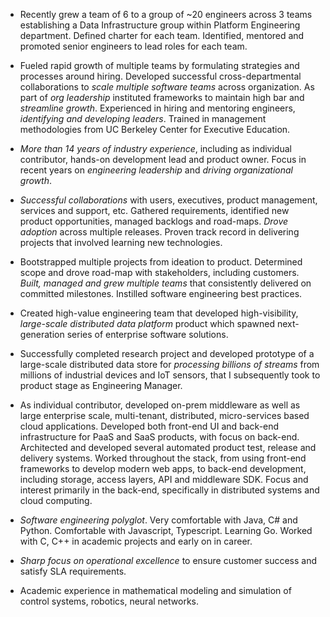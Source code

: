 - Recently grew a team of 6 to a group of ~20 engineers across 3 teams establishing a Data Infrastructure group within Platform Engineering department. Defined charter for each team. Identified, mentored and promoted senior engineers to lead roles for each team.

- Fueled rapid growth of multiple teams by formulating strategies and processes around hiring. Developed successful cross-departmental collaborations to _scale multiple software teams_ across organization. As part of _org leadership_ instituted frameworks to maintain high bar and _streamline growth_. Experienced in hiring and mentoring engineers, _identifying and developing leaders_. Trained in management methodologies from UC Berkeley Center for Executive Education.

- _More than 14 years of industry experience_, including as individual contributor, hands-on development lead and product owner. Focus in recent years on _engineering leadership_ and _driving organizational growth_.

- _Successful collaborations_ with users, executives, product management, services and support, etc. Gathered requirements, identified new product opportunities, managed backlogs and road-maps. _Drove adoption_ across multiple releases. Proven track record in delivering projects that involved learning new technologies.

- Bootstrapped multiple projects from ideation to product. Determined scope and drove road-map with stakeholders, including customers. _Built, managed and grew multiple teams_ that consistently delivered on committed milestones. Instilled software engineering best practices.

- Created high-value engineering team that developed high-visibility, _large-scale distributed data platform_ product which spawned next-generation series of enterprise software solutions.

- Successfully completed research project and developed prototype of a large-scale distributed data store for _processing billions of streams_ from millions of industrial devices and IoT sensors, that I subsequently took to product stage as Engineering Manager.

- As individual contributor, developed on-prem middleware as well as large enterprise scale, multi-tenant, distributed, micro-services based cloud applications. Developed both front-end UI and back-end infrastructure for PaaS and SaaS products, with focus on back-end. Architected and developed several automated product test, release and delivery systems. Worked throughout the stack, from using front-end frameworks to develop modern web apps, to back-end development, including storage, access layers, API and middleware SDK. Focus and interest primarily in the back-end, specifically in distributed systems and cloud computing.

- _Software engineering polyglot_. Very comfortable with Java, C# and Python. Comfortable with Javascript, Typescript. Learning Go. Worked with C, C++ in academic projects and early on in career.

- _Sharp focus on operational excellence_ to ensure customer success and satisfy SLA requirements.

- Academic experience in mathematical modeling and simulation of control systems, robotics, neural networks.
